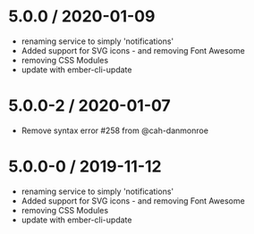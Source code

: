 
5.0.0 / 2020-01-09
==================
  * renaming service to simply 'notifications'
  * Added support for SVG icons - and removing Font Awesome
  * removing CSS Modules
  * update with ember-cli-update

5.0.0-2 / 2020-01-07
==================

  * Remove syntax error #258 from @cah-danmonroe

5.0.0-0 / 2019-11-12
==================

  * renaming service to simply 'notifications'
  * Added support for SVG icons - and removing Font Awesome
  * removing CSS Modules
  * update with ember-cli-update
